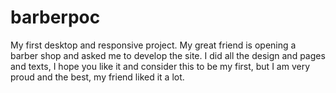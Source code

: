 # barberpoc
My first desktop and responsive project. My great friend is opening a barber shop and asked me to develop the site. I did all the design and pages and texts, I hope you like it and consider this to be my first, but I am very proud and the best, my friend liked it a lot.
